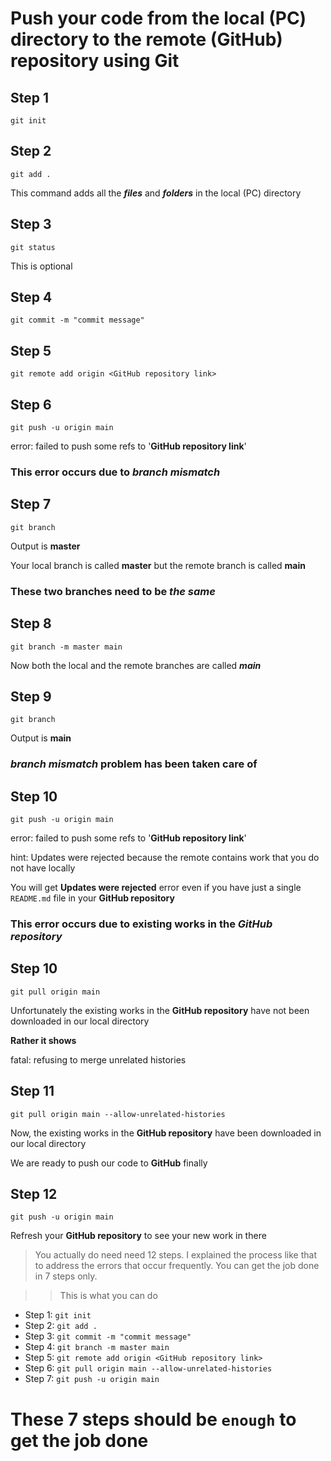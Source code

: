 # Push your code from the local (PC) directory to the remote (GitHub) repository using Git

## Step 1
`git init`

## Step 2
`git add .`

This command adds all the _**files**_ and _**folders**_ in the local (PC) directory

## Step 3
`git status`

This is optional

## Step 4
`git commit -m "commit message"`

## Step 5
`git remote add origin <GitHub repository link>`

## Step 6
`git push -u origin main`

error: failed to push some refs to '__GitHub repository link__'

### This error occurs due to _branch mismatch_

## Step 7
`git branch`

Output is **master**

Your local branch is called __master__ but the remote branch is called __main__

### These two branches need to be _the same_

## Step 8
`git branch -m master main`

Now both the local and the remote branches are called _**main**_

## Step 9
`git branch`

Output is __main__

### _branch mismatch_ problem has been taken care of

## Step 10
`git push -u origin main`

error: failed to push some refs to '__GitHub repository link__'

hint: Updates were rejected because the remote contains work that you do not have locally

You will get __Updates were rejected__ error even if you have just a single `README.md` file in your __GitHub repository__

### This error occurs due to existing works in the _GitHub repository_

## Step 10
`git pull origin main`

Unfortunately the existing works in the **GitHub repository** have not been downloaded in our local directory

__Rather it shows__

fatal: refusing to merge unrelated histories

## Step 11
`git pull origin main --allow-unrelated-histories`

Now, the existing works in the **GitHub repository** have been downloaded in our local directory

We are ready to push our code to __GitHub__ finally

## Step 12
`git push -u origin main`

Refresh your __GitHub repository__ to see your new work in there

> You actually do need need 12 steps. I explained the process like that to address the errors that occur frequently. You can get the job done in 7 steps only.

>> This is what you can do
- Step 1: `git init`
- Step 2: `git add .`
- Step 3: `git commit -m "commit message"`
- Step 4: `git branch -m master main`
- Step 5: `git remote add origin <GitHub repository link>`
- Step 6: `git pull origin main --allow-unrelated-histories`
- Step 7: `git push -u origin main`

# These 7 steps should be `enough` to get the job done
